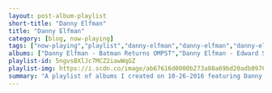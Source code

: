 ```yaml
---
layout: post-album-playlist
short-title: "Danny Elfman"
title: "Danny Elfman"
category: [blog, now-playing]
tags: ["now-playing","playlist","danny-elfman","danny-elfman","danny-elfman","vitamin-string-quartet","danny-elfman","danny-elfman"]
albums: ["Danny Elfman - Batman Returns OMPST","Danny Elfman - Edward Scissorhands","Danny Elfman - Alice in Wonderland","Vitamin String Quartet - Vitamin String Quartet Performs the Nightmare Before Christmas","Danny Elfman - Beetlejuice (Original Motion Picture Soundtrack)","Danny Elfman - Men in Black 3 (Original Motion Picture Soundtrack)"]
playlist-id: 5ngvsBXlJc7MCZ2iawWqGZ
playlist-img: https://i.scdn.co/image/ab67616d0000b273a08a69bd20adb0976f2bb3a1
summary: "A playlist of albums I created on 10-26-2016 featuring Danny Elfman, Danny Elfman, Danny Elfman, Vitamin String Quartet, Danny Elfman, and Danny Elfman"
---
```

